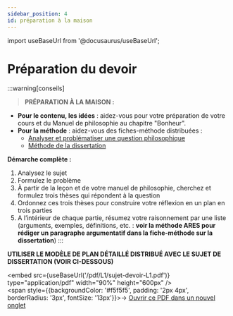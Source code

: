 ```yaml
---
sidebar_position: 4
id: préparation à la maison
---
```

import useBaseUrl from '@docusaurus/useBaseUrl';

# Préparation du devoir  

:::warning[conseils]

>**PRÉPARATION À LA MAISON :**
- **Pour le contenu, les idées** : aidez-vous pour votre préparation de votre cours et du Manuel de philosophie au chapitre "Bonheur".
- **Pour la méthode** : aidez-vous des fiches-méthode distribuées :
  - [Analyser et problématiser une question philosophique](/methode/1/1-1/1-1/) 
  - [Méthode de la dissertation](/methode/1/1-2/1-2/) 


**Démarche complète :**
1.	Analysez le sujet
2. Formulez le problème  
3.	À partir de la leçon et de votre manuel de philosophie, cherchez et formulez trois thèses qui répondent à la question
4.	Ordonnez ces trois thèses pour construire votre réflexion en un plan en trois parties 
5.	A l’intérieur de chaque partie, résumez votre raisonnement par une liste (arguments, exemples, définitions, etc. : **voir la méthode ARES pour rédiger un paragraphe argumentatif dans la fiche-méthode sur la dissertation**)
:::

**UTILISER LE MODÈLE DE PLAN DÉTAILLÉ DISTRIBUÉ AVEC LE SUJET DE DISSERTATION (VOIR CI-DESSOUS)**

<embed
  src={useBaseUrl('/pdf/L1/sujet-devoir-L1.pdf')}
  type="application/pdf"
  width="90%"
  height="600px"
/>
<br/>
<span style={{backgroundColor: '#f5f5f5', padding: '2px 4px', borderRadius: '3px', fontSize: '13px'}}>→ [Ouvrir ce PDF dans un nouvel onglet](/pdf/L1/sujet-devoir-L1.pdf)</span>